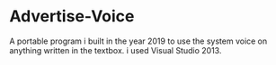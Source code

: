 # Advertise-Voice
A portable program i built in the year 2019 to use the system voice on anything written in the textbox. i used Visual Studio 2013.
